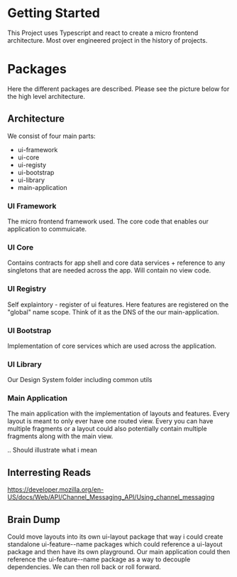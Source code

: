 # Getting Started
This Project uses Typescript and react to create a micro frontend architecture. Most over engineered project in the history of projects.

# Packages
Here the different packages are described. Please see the picture below for the high level architecture.

## Architecture
We consist of four main parts:

- ui-framework
- ui-core
- ui-registy
- ui-bootstrap
- ui-library
- main-application

### UI Framework
The micro frontend framework used. The core code that enables our application to commuicate.

### UI Core
Contains contracts for app shell and core data services + reference to any singletons that are needed across the app. Will contain no view code.

### UI Registry
Self explaintory - register of ui features. Here features are registered on the "global" name scope. Think of it as the DNS of the our main-application.

### UI Bootstrap
Implementation of core services which are used across the application.

### UI Library
Our Design System folder including common utils

### Main Application
The main application with the implementation of layouts and features. Every layout is meant to only ever have one routed view. Every you can have multiple fragments or a layout could also potentially contain multiple fragments along with the main view.

.. Should illustrate what i mean

## Interresting Reads
https://developer.mozilla.org/en-US/docs/Web/API/Channel_Messaging_API/Using_channel_messaging

## Brain Dump
Could move layouts into its own ui-layout package that way i could create standalone ui-feature--name packages which could reference a ui-layout package and then have its own playground. Our main application could then reference the ui-feature--name package as a way to decouple dependencies. We can then roll back or roll forward. 

